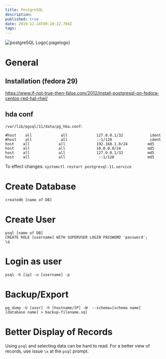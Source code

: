 ```yaml
---
title: PostgreSQL
description: 
published: true
date: 2019-12-24T09:28:22.704Z
tags: 
---
```


![postgreSQL Logo](/uploads/logos/postgres-logo.jpg "postrgeSQL Logo"){.pagelogo}
<!-- TITLE: Postgressql -->
<!-- SUBTITLE: A quick summary of Postgressql -->

# General
## Installation (fedora 29)
https://www.if-not-true-then-false.com/2012/install-postgresql-on-fedora-centos-red-hat-rhel/

## hda conf
`/var/lib/pgsql/11/data/pg_hba.conf`:
```
#host    all             all             127.0.0.1/32            ident
#host    all             all             ::1/128                 ident
host    all             all              192.168.1.0/24         md5
host    all             all              10.0.0.0/24            md5
host    all             all              127.0.0.1/32           md5
host    all             all               ::1/128               md5
```

To effect changes:  `systemctl restart postgresql-11.service`
# Create Database
`createdb [name of DB]`

# Create User
```
psql [name of DB]
CREATE ROLE [username] WITH SUPERUSER LOGIN PASSWORD 'password';
\q
```

# Login as user
`psql -h [ip] -u [username] -p`

# Backup/Export
 `pg_dump -U [user] -h [hostname/IP] -W  --schema=[schema name] [database name] > backup-filename.sql`
 
 # Better Display of Records
 Using `psql` and selecting data can be hard to read. For a better view of records, use issue `\x` at the `psql` prompt.
